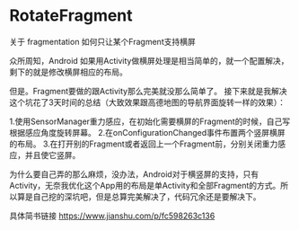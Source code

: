 # RotateFragment
关于 fragmentation 如何只让某个Fragment支持横屏


众所周知，Android 如果用Activity做横屏处理是相当简单的，就一个配置解决，剩下的就是修改横屏相应的布局。

但是。Fragment要做的跟Activity那么完美就没那么简单了。
接下来就是我解决这个坑花了3天时间的总结（大致效果跟高德地图的导航界面旋转一样的效果）：

1.使用SensorManager重力感应，在初始化需要横屏的Fragment的时候，自己写根据感应角度旋转屏幕。
2.在onConfigurationChanged事件布置两个竖屏横屏的布局。
3.在打开别的Fragment或者返回上一个Fragment前，分别关闭重力感应，并且使它竖屏。

为什么要自己弄的那么麻烦，没办法，Android对于横竖屏的支持，只有Activity，无奈我优化这个App用的布局是单Activity和全部Fragment的方式。所以算是自己挖的深坑吧，但是总算完美解决了，代码冗余还是要解决下。

具体简书链接
https://www.jianshu.com/p/fc598263c136

